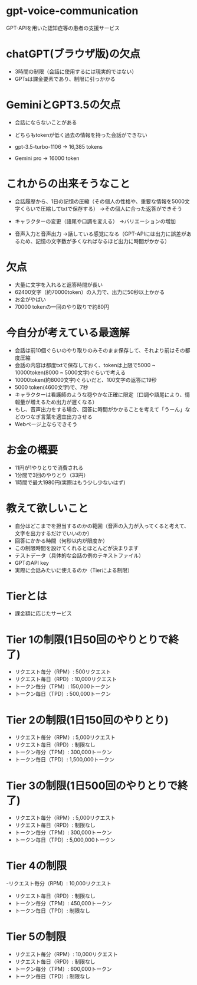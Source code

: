 # gpt-voice-communication
GPT-APIを用いた認知症等の患者の支援サービス

# chatGPT(ブラウザ版)の欠点
- 3時間の制限（会話に使用するには現実的ではない）
- GPTsは課金要素であり、制限に引っかかる

# GeminiとGPT3.5の欠点
- 会話にならないことがある
- どちらもtokenが低く過去の情報を持った会話ができない

- gpt-3.5-turbo-1106 -> 16,385 tokens
- Gemini pro -> 16000 token

# これからの出来そうなこと

- 会話履歴から、1日の記憶の圧縮（その個人の性格や、重要な情報を5000文字くらいで圧縮してtxtで保存する）
→その個人に合った返答ができそう

- キャラクターの変更（語尾や口調を変える）
→バリエーションの増加

- 音声入力と音声出力
→話している感覚になる（GPT-APIには出力に誤差があるため、記憶の文字数が多くなればなるほど出力に時間がかかる）

# 欠点

- 大量に文字を入れると返答時間が長い
- 62400文字（約70000token）の入力で、出力に50秒以上かかる
- お金がやばい
- 70000 tokenの一回のやり取りで約80円

# 今自分が考えている最適解
- 会話は前10個ぐらいのやり取りのみそのまま保存して、それより前はその都度圧縮
- 会話の内容は都度txtで保存しておく、tokenは上限で5000 ~ 10000token(8000 ~ 5000文字)ぐらいで考える
- 10000token(約8000文字)ぐらいだと、100文字の返答に19秒
- 5000 token(4600文字)で、7秒
- キャラクターは看護師のような穏やかな正確に限定（口調や語尾により、情報量が増えるため出力が遅くなる）
- もし、音声出力をする場合、回答に時間がかかることを考えて「うーん」などのつなぎ言葉を適宜出力させる
- Webページ上ならできそう

# お金の概要
- 11円が1やりとりで消費される
- 1分間で3回のやりとり（33円）
- 1時間で最大1980円(実際はもう少し少ないはず)

# 教えて欲しいこと
- 自分はどこまでを担当するのかの範囲（音声の入力が入ってくると考えて、文字を出力するだけでいいのか）
- 回答にかかる時間（何秒以内が限度か）
- この制限時間を設けてくれるとほとんどが決まります
- テストデータ（具体的な会話の例のテキストファイル）
- GPTのAPI key
- 実際に会話みたいに使えるのか（Tierによる制限）

# Tierとは
- 課金額に応じたサービス

# Tier 1の制限(1日50回のやりとりで終了)
- リクエスト毎分（RPM）: 500リクエスト
- リクエスト毎日（RPD）: 10,000リクエスト
- トークン毎分（TPM）: 150,000トークン
- トークン毎日（TPD）: 500,000トークン

# Tier 2の制限(1日150回のやりとり)
- リクエスト毎分（RPM）: 5,000リクエスト
- リクエスト毎日（RPD）: 制限なし
- トークン毎分（TPM）: 300,000トークン
- トークン毎日（TPD）: 1,500,000トークン

# Tier 3の制限(1日500回のやりとりで終了)
- リクエスト毎分（RPM）: 5,000リクエスト
- リクエスト毎日（RPD）: 制限なし
- トークン毎分（TPM）: 300,000トークン
- トークン毎日（TPD）: 5,000,000トークン

# Tier 4の制限
-リクエスト毎分（RPM）: 10,000リクエスト
- リクエスト毎日（RPD）: 制限なし
- トークン毎分（TPM）: 450,000トークン
- トークン毎日（TPD）: 制限なし

# Tier 5の制限
- リクエスト毎分（RPM）: 10,000リクエスト
- リクエスト毎日（RPD）: 制限なし
- トークン毎分（TPM）: 600,000トークン
- トークン毎日（TPD）: 制限なし